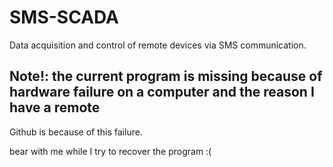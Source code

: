 # SMS-SCADA
Data acquisition and control of remote devices via SMS communication. 
## Note!: the current program is missing because of hardware failure on a computer and the reason I have a remote
Github is because of this failure. 

bear with me while I try to recover the program :(
